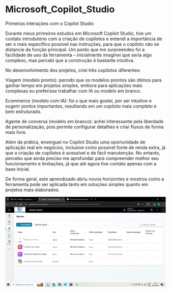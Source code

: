 # Microsoft_Copilot_Studio
Primeiras interações com o Copilot Studio

Durante meus primeiros estudos em Microsoft Copilot Studio, tive um contato introdutório com a criação de copilotos e entendi a importância de ser o mais específico possível nas instruções, para que o copiloto não se distancie da função principal. Um ponto que me surpreendeu foi a facilidade de uso da ferramenta – inicialmente imaginei que seria algo complexo, mas percebi que a construção é bastante intuitiva.

No desenvolvimento dos projetos, criei três copilotos diferentes:

Viagem (modelo pronto): percebi que os modelos prontos são ótimos para ganhar tempo em projetos simples, embora para aplicações mais complexas eu preferisse trabalhar com IA ou modelo em branco.

Ecommerce (modelo com IA): foi o que mais gostei, por ser intuitivo e sugerir pontos importantes, resultando em um copiloto mais completo e bem estruturado.

Agente de conversa (modelo em branco): achei interessante pela liberdade de personalização, pois permite configurar detalhes e criar fluxos de forma mais livre.

Além da prática, enxerguei no Copilot Studio uma oportunidade de aplicação real em negócios, inclusive como possível fonte de renda extra, já que a criação de copilotos é acessível e de fácil manutenção. No entanto, percebo que ainda preciso me aprofundar para compreender melhor seu funcionamento e limitações, já que até agora tive contato apenas com a base inicial.

De forma geral, este aprendizado abriu novos horizontes e mostrou como a ferramenta pode ser aplicada tanto em soluções simples quanto em projetos mais elaborados.

![Meus Copilotos](./assets/copilot-projetos.png)
